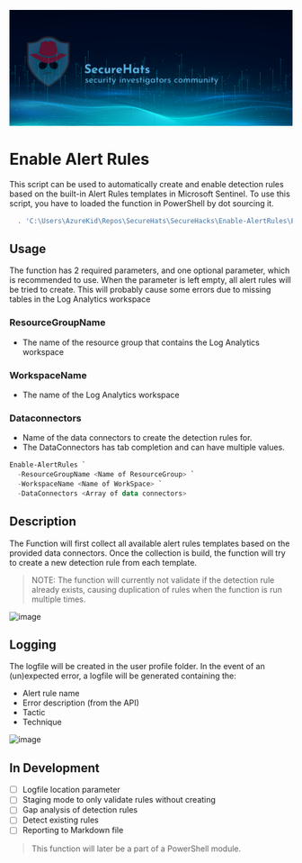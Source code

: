 ![logo](https://github.com/SecureHats/Sentinel-playground/blob/main/media/sh-banners.png)

# Enable Alert Rules

This script can be used to automatically create and enable detection rules based on the built-in Alert Rules templates in Microsoft Sentinel.
To use this script, you have to loaded the function in PowerShell by dot sourcing it. 

```powershell
  . 'C:\Users\AzureKid\Repos\SecureHats\SecureHacks\Enable-AlertRules\Enable-AlertRules.ps1'
```

## Usage

The function has 2 required parameters, and one optional parameter, which is recommended to use.
When the <dataconnectors> parameter is left empty, all alert rules will be tried to create.
This will probably cause some errors due to missing tables in the Log Analytics workspace

### ResourceGroupName
- The name of the resource group that contains the Log Analytics workspace

### WorkspaceName
- The name of the Log Analytics workspace

### Dataconnectors
- Name of the data connectors to create the detection rules for.
- The DataConnectors has tab completion and can have multiple values.

```powershell
Enable-AlertRules `
  -ResourceGroupName <Name of ResourceGroup> `
  -WorkspaceName <Name of WorkSpace> `
  -DataConnectors <Array of data connectors>
```
  
## Description
  
The Function will first collect all available alert rules templates based on the provided data connectors.
Once the collection is build, the function will try to create a new detection rule from each template.

> NOTE: The function will currently not validate if the detection rule already exists, causing duplication of rules when the function is run multiple times.
 
![image](https://user-images.githubusercontent.com/40334679/149479582-6abecccb-28e9-42a8-aa9f-dc851b1d59bf.png)
  
 ## Logging
 The logfile will be created in the user profile folder.
 In the event of an (un)expected error, a logfile will be generated containing the:
 - Alert rule name
 - Error description (from the API)
 - Tactic
 - Technique
  
  ![image](https://user-images.githubusercontent.com/40334679/149480053-670e2dde-3607-4329-937a-adcc71026787.png)
  
## In Development
  
  - [ ] Logfile location parameter
  - [ ] Staging mode to only validate rules without creating
  - [ ] Gap analysis of detection rules
  - [ ] Detect existing rules
  - [ ] Reporting to Markdown file

 > This function will later be a part of a PowerShell module.
